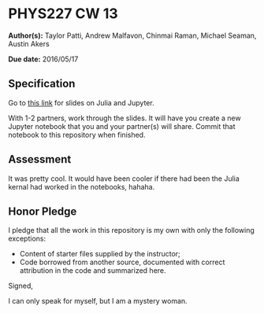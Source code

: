 # PHYS227 CW 13

**Author(s):** Taylor Patti, Andrew Malfavon, Chinmai Raman, Michael Seaman, Austin Akers

**Due date:** 2016/05/17

## Specification

Go to [this link](http://slides.com/profdressel/julia-and-jupyter/) for slides on Julia and Jupyter.

With 1-2 partners, work through the slides.  It will have you create a new Jupyter notebook that you and your partner(s) will share.  Commit that notebook to this repository when finished.

## Assessment

It was pretty cool. It would have been cooler if there had been the Julia kernal had worked in the notebooks, hahaha.

## Honor Pledge

I pledge that all the work in this repository is my own with only the following exceptions:

* Content of starter files supplied by the instructor;
* Code borrowed from another source, documented with correct attribution in the code and summarized here.

Signed,

I can only speak for myself, but I am a mystery woman.
